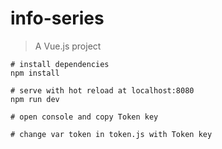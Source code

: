 # info-series

> A Vue.js project


``` 
# install dependencies
npm install

# serve with hot reload at localhost:8080
npm run dev

# open console and copy Token key

# change var token in token.js with Token key

```

